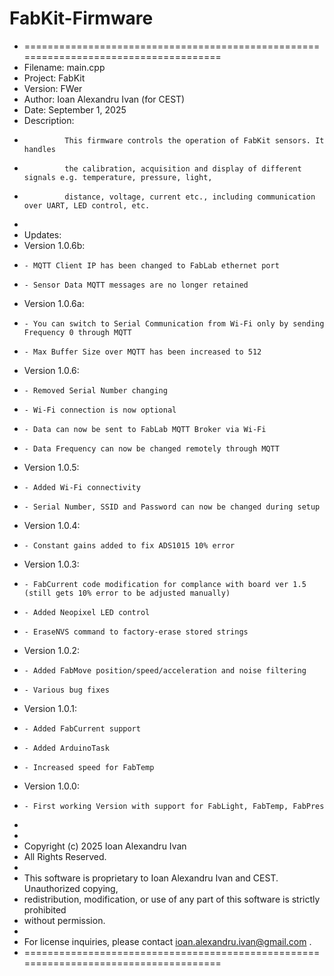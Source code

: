 # FabKit-Firmware
* =====================================================================================
* Filename:    main.cpp
* Project:     FabKit
* Version:     FWer
* Author:      Ioan Alexandru Ivan (for CEST)
* Date:        September 1, 2025
* Description:
*              This firmware controls the operation of FabKit sensors. It handles
*              the calibration, acquisition and display of different signals e.g. temperature, pressure, light,
*              distance, voltage, current etc., including communication over UART, LED control, etc.
*
* Updates:
*   Version 1.0.6b:
*     - MQTT Client IP has been changed to FabLab ethernet port
*     - Sensor Data MQTT messages are no longer retained
*   Version 1.0.6a:
*     - You can switch to Serial Communication from Wi-Fi only by sending Frequency 0 through MQTT
*     - Max Buffer Size over MQTT has been increased to 512
*   Version 1.0.6:
*     - Removed Serial Number changing
*     - Wi-Fi connection is now optional
*     - Data can now be sent to FabLab MQTT Broker via Wi-Fi
*     - Data Frequency can now be changed remotely through MQTT
*   Version 1.0.5:
*     - Added Wi-Fi connectivity
*     - Serial Number, SSID and Password can now be changed during setup
*   Version 1.0.4:
*     - Constant gains added to fix ADS1015 10% error
*   Version 1.0.3:
*     - FabCurrent code modification for complance with board ver 1.5 (still gets 10% error to be adjusted manually)
*     - Added Neopixel LED control
*     - EraseNVS command to factory-erase stored strings
*   Version 1.0.2:
*     - Added FabMove position/speed/acceleration and noise filtering
*     - Various bug fixes
*   Version 1.0.1:
*     - Added FabCurrent support
*     - Added ArduinoTask
*     - Increased speed for FabTemp
*   Version 1.0.0:
*     - First working Version with support for FabLight, FabTemp, FabPres
*
*
* Copyright (c) 2025 Ioan Alexandru Ivan
* All Rights Reserved.
*
* This software is proprietary to Ioan Alexandru Ivan and CEST. Unauthorized copying,
* redistribution, modification, or use of any part of this software is strictly prohibited
* without permission.
*
* For license inquiries, please contact  ioan.alexandru.ivan@gmail.com .
* =====================================================================================